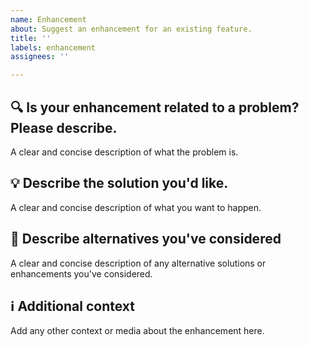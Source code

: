 ```yaml
---
name: Enhancement
about: Suggest an enhancement for an existing feature.
title: ''
labels: enhancement
assignees: ''

---
```


## 🔍 Is your enhancement related to a problem? Please describe.

A clear and concise description of what the problem is.

## 💡 Describe the solution you'd like.

A clear and concise description of what you want to happen.

## 🔁 Describe alternatives you've considered

A clear and concise description of any alternative solutions or enhancements you've considered.

## ℹ Additional context

Add any other context or media about the enhancement here.

